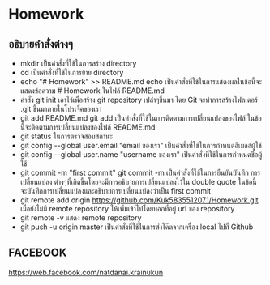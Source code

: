 # Homework
##   อธิบายคำสั่งต่างๆ
* mkdir เป็นคำสั่งที่ใช้ในการสร้าง directory
* cd เป็นคำสั่งที่ใช้ในการย้าย  directory
* echo "# Homework" >> README.md echo เป็นคำสั่งที่ใช้ในการแสดงผลในข้อนี้จะแสดงข้อความ # Homework ในไฟล์ README.md 
*   คำสั่ง git init เอาไว้เพื่อสร้าง git repository เปล่าๆขึ้นมา โดย Git จะทำการสร้างโฟลเดอร์  .git ขึ้นมาภายในโปรเจ็คของเรา
* git add README.md  git add เป็นคำสั่งที่ใช้ในการติดตามการเปลี่ยนแปลงของไฟล์ ในข้อนี้จะติดตามการเปลี่ยนแปลงของไฟล์ README.md 
* git status ในการตรวจสอบสถานะ
* git config --global user.email "email ของเรา"  เป็นคำสั่งที่ใช้ในการกำหนดอีเมลล์ผู้ใช้
* git config --global user.name "username ของเรา" เป็นคำสั่งที่ใช้ในการกำหนดชื่อผู้ใช้
* git commit -m "first commit"  git commit -m เป็นคำสั่งที่ใช้ในการยืนยันบันทึก การเปลี่ยนแปลง ต่างๆที่เกิดขึ้นโดยจะมีการอธิบายการเปลี่ยนแปลงไว้ใน double quote ในข้อนี้จะบันทึกการเปลี่ยนแปลงและอธิบายการเปลี่ยนแปลงว่าเป็น first commit
* git remote add origin https://github.com/Kuk5835512071/Homework.git เมื่อยังไม่มี remote repository ให้เพิ่มเข้าไปโดยบอกที่อยู่ url ของ repository
* git remote -v แสดง remote repository 
* git push -u origin master เป็นคำสั่งที่ใช้ในการส่งโค๊ดจากเครื่อง local ไปที่ Github
## FACEBOOK
https://web.facebook.com/natdanai.krainukun